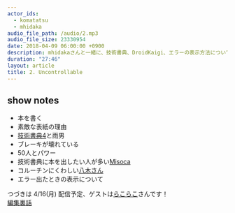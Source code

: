 ```yaml
---
actor_ids:
  - komatatsu
  - mhidaka
audio_file_path: /audio/2.mp3
audio_file_size: 23330954
date: 2018-04-09 06:00:00 +0900
description: mhidakaさんと一緒に、技術書典、DroidKaigi、エラーの表示方法について話しました
duration: "27:46"
layout: article
title: 2. Uncontrollable
---
```


## show notes

- 本を書く
- 素敵な表紙の理由
- [技術書典4](https://techbookfest.org/event/tbf04)と雨男
- ブレーキが壊れている
- 50人とパワー
- 技術書典に本を出したい人が多い[Misoca](https://www.misoca.jp/)
- コルーチンにくわしい[八木さん](https://twitter.com/sys1yagi)
- エラー出たときの表示について

つづきは 4/16(月) 配信予定、ゲストは[らこらこ](https://twitter.com/laco2net)さんです！  
[編集裏話](https://komatatsu.hateblo.jp/entry/inaka-fm-ep2)

